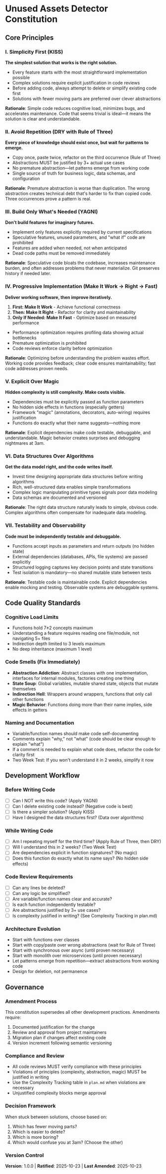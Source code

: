 # Unused Assets Detector Constitution

<!--
Sync Impact Report:
Version change: Initial → 1.0.0
Modified principles: N/A (initial version)
Added sections:
  - Core Principles (7 principles mapped from ultimate_principles.md)
  - Code Quality Standards
  - Development Workflow
  - Governance
Removed sections: N/A
Templates requiring updates:
  ✅ plan-template.md - Constitution Check section validated
  ✅ spec-template.md - Requirements alignment validated
  ✅ tasks-template.md - Task categorization validated
Follow-up TODOs: None
-->

## Core Principles

### I. Simplicity First (KISS)
**The simplest solution that works is the right solution.**

- Every feature starts with the most straightforward implementation possible
- Complex solutions require explicit justification in code reviews
- Before adding code, always attempt to delete or simplify existing code first
- Solutions with fewer moving parts are preferred over clever abstractions

**Rationale**: Simple code reduces cognitive load, minimizes bugs, and accelerates maintenance. Code that seems trivial is ideal—it means the solution is clear and understandable.

### II. Avoid Repetition (DRY with Rule of Three)
**Every piece of knowledge should exist once, but wait for patterns to emerge.**

- Copy once, paste twice, refactor on the third occurrence (Rule of Three)
- Abstractions MUST be justified by 3+ actual use cases
- No premature abstraction—let patterns emerge from working code
- Single source of truth for business logic, data schemas, and configuration

**Rationale**: Premature abstraction is worse than duplication. The wrong abstraction creates technical debt that's harder to fix than copied code. Three occurrences prove a pattern is real.

### III. Build Only What's Needed (YAGNI)
**Don't build features for imaginary futures.**

- Implement only features explicitly required by current specifications
- Speculative features, unused parameters, and "what if" code are prohibited
- Features are added when needed, not when anticipated
- Dead code paths must be removed immediately

**Rationale**: Speculative code bloats the codebase, increases maintenance burden, and often addresses problems that never materialize. Git preserves history if needed later.

### IV. Progressive Implementation (Make It Work → Right → Fast)
**Deliver working software, then improve iteratively.**

1. **First: Make It Work** - Achieve functional correctness
2. **Then: Make It Right** - Refactor for clarity and maintainability
3. **Only If Needed: Make It Fast** - Optimize based on measured performance

- Performance optimization requires profiling data showing actual bottlenecks
- Premature optimization is prohibited
- Code reviews enforce clarity before optimization

**Rationale**: Optimizing before understanding the problem wastes effort. Working code provides feedback; clear code ensures maintainability; fast code addresses proven needs.

### V. Explicit Over Magic
**Hidden complexity is still complexity. Make costs visible.**

- Dependencies must be explicitly passed as function parameters
- No hidden side effects in functions (especially getters)
- Framework "magic" (annotations, decorators, auto-wiring) requires justification
- Functions do exactly what their name suggests—nothing more

**Rationale**: Explicit dependencies make code testable, debuggable, and understandable. Magic behavior creates surprises and debugging nightmares at 3am.

### VI. Data Structures Over Algorithms
**Get the data model right, and the code writes itself.**

- Invest time designing appropriate data structures before writing algorithms
- Rich, well-structured data enables simple transformations
- Complex logic manipulating primitive types signals poor data modeling
- Data schemas are documented and versioned

**Rationale**: The right data structure naturally leads to simple, obvious code. Complex algorithms often compensate for inadequate data modeling.

### VII. Testability and Observability
**Code must be independently testable and debuggable.**

- Functions accept inputs as parameters and return outputs (no hidden state)
- External dependencies (databases, APIs, file systems) are passed explicitly
- Structured logging captures key decision points and state transitions
- Test isolation is mandatory—no shared mutable state between tests

**Rationale**: Testable code is maintainable code. Explicit dependencies enable mocking and testing. Observable systems are debuggable systems.

## Code Quality Standards

### Cognitive Load Limits
- Functions hold 7±2 concepts maximum
- Understanding a feature requires reading one file/module, not navigating 5+ files
- Indirection depth limited to 3 levels maximum
- No deep inheritance (maximum 1 level)

### Code Smells (Fix Immediately)
- **Abstraction Addiction**: Abstract classes with one implementation, interfaces for internal modules, factories creating one thing
- **State Soup**: Global variables, mutable shared state, objects that mutate themselves
- **Indirection Hell**: Wrappers around wrappers, functions that only call other functions
- **Magic Behavior**: Functions doing more than their name implies, side effects in getters

### Naming and Documentation
- Variable/function names should make code self-documenting
- Comments explain "why," not "what" (code should be clear enough to explain "what")
- If a comment is needed to explain what code does, refactor the code for clarity first
- Two Week Test: If you won't understand it in 2 weeks, simplify it now

## Development Workflow

### Before Writing Code
- [ ] Can I NOT write this code? (Apply YAGNI)
- [ ] Can I delete existing code instead? (Negative code is best)
- [ ] Is there a simpler solution? (Apply KISS)
- [ ] Have I designed the data structures first? (Data over algorithms)

### While Writing Code
- [ ] Am I repeating myself for the third time? (Apply Rule of Three, then DRY)
- [ ] Will I understand this in 2 weeks? (Two Week Test)
- [ ] Are dependencies explicit in function signatures? (No magic)
- [ ] Does this function do exactly what its name says? (No hidden side effects)

### Code Review Requirements
- [ ] Can any lines be deleted?
- [ ] Can any logic be simplified?
- [ ] Are variable/function names clear and accurate?
- [ ] Is each function independently testable?
- [ ] Are abstractions justified by 3+ use cases?
- [ ] Is complexity justified in writing? (See Complexity Tracking in plan.md)

### Architecture Evolution
- Start with functions over classes
- Start with copy/paste over wrong abstractions (wait for Rule of Three)
- Start with synchronous over async (until proven necessary)
- Start with monolith over microservices (until proven necessary)
- Let patterns emerge from repetition—extract abstractions from working code
- Design for deletion, not permanence

## Governance

### Amendment Process
This constitution supersedes all other development practices. Amendments require:
1. Documented justification for the change
2. Review and approval from project maintainers
3. Migration plan if changes affect existing code
4. Version increment following semantic versioning

### Compliance and Review
- All code reviews MUST verify compliance with these principles
- Violations of principles (complexity, abstraction, magic) MUST be justified in writing
- Use the Complexity Tracking table in `plan.md` when violations are necessary
- Unjustified complexity blocks merge approval

### Decision Framework
When stuck between solutions, choose based on:
1. Which has fewer moving parts?
2. Which is easier to delete?
3. Which is more boring?
4. Which would confuse you at 3am? (Choose the other)

### Version Control
**Version**: 1.0.0 | **Ratified**: 2025-10-23 | **Last Amended**: 2025-10-23
